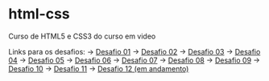 # html-css
 Curso de HTML5 e CSS3 do curso em video

Links para os desafios:
-> <a href="ipneuhauser.github.io/html-css/modulo01/desafios/d001" target="_blank">Desafio 01</a>
-> <a href="ipneuhauser.github.io/html-css/modulo01/desafios/d002" target="_blank">Desafio 02</a>
-> <a href="ipneuhauser.github.io/html-css/modulo01/desafios/d003" target="_blank">Desafio 03</a>
-> <a href="ipneuhauser.github.io/html-css/modulo01/desafios/d004" target="_blank">Desafio 04</a>
-> <a href="ipneuhauser.github.io/html-css/modulo01/desafios/d005" target="_blank">Desafio 05</a>
-> <a href="ipneuhauser.github.io/html-css/modulo01/desafios/d006" target="_blank">Desafio 06</a>
-> <a href="ipneuhauser.github.io/html-css/modulo01/desafios/d007" target="_blank">Desafio 07</a>
-> <a href="ipneuhauser.github.io/html-css/modulo01/desafios/d008" target="_blank">Desafio 08</a>
-> <a href="ipneuhauser.github.io/html-css/modulo01/desafios/d009" target="_blank">Desafio 09</a>
-> <a href="ipneuhauser.github.io/html-css/modulo02/desafios/d010" target="_blank">Desafio 10</a>
-> <a href="ipneuhauser.github.io/html-css/modulo02/desafios/d011" target="_blank">Desafio 11</a>
-> <a href="ipneuhauser.github.io/html-css/modulo03/desafios/d012" target="_blank">Desafio 12 (em andamento)</a>
